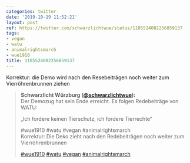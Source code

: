 ```yaml
---
categories: twitter
date: '2019-10-19 11:52:21'
layout: post
ref: https://twitter.com/schwarzlichtwue/status/1185524082256859137
tags:
- vegan
- watu
- animalrightsmarch
- wue1910
title: 1185524082256859137
---
```

Korrektur: die Demo wird nach den Resebeiträgen noch weiter zum Vierröhrenbrunnen ziehen 
> <b>Schwarzlicht Würzburg ([@schwarzlichtwue](https://twitter.com/schwarzlichtwue)):</b>  
>Der Demozug hat sein Ende erreicht. Es folgen Redebeiträge von WATU:  
>  
>  
>  
>„Ich fordere keinen Tierschutz, ich fordere Tierrechte“  
>  
>#wue1910 #watu #vegan #animalrightsmarch    
>Korrektur: Die Deko zieht nach den Redebeiträgen noch weiter zum Vierröhrenbrunnen  
>  
>[#wue1910](/t/wue1910) [#watu](/t/watu) [#vegan](/t/vegan) [#animalrightsmarch](/t/animalrightsmarch)   

